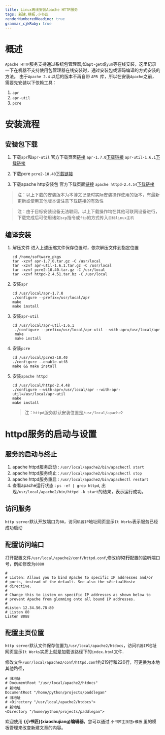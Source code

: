 ```yaml
---
title: Linux离线安装Apache HTTP服务
tags: 新建,模板,小书匠
renderNumberedHeading: true
grammar_cjkRuby: true
---
```

# 概述
`Apache HTTP`服务支持通过系统包管理器,如`apt-get`或`yum`等在线安装，这里记录一下在机器不支持使用包管理器在线安装时，通过安装包或源码编译的方式安装的方法。
由于`Apache 2.4` 以后的版本不再自带 `APR `库，所以在安装`Apache`之前，需要先安装以下依赖工具：
1. `apr`
2. `apr-util`
3. `pcre`

# 安装流程

## 安装包下载
1. 下载`apr`和`apr-util`
	官方下载页面[链接](https://apr.apache.org/download.cgi)
	`apr-1.7.0`[下载链接](https://dlcdn.apache.org//apr/apr-1.7.0.tar.gz)
	`apr-util-1.6.1`[下载链接](https://dlcdn.apache.org//apr/apr-util-1.6.1.tar.gz)
2. 下载pcre
	`pcre2-10.40`[下载链接](https://github.com/PCRE2Project/pcre2/releases/download/pcre2-10.40/pcre2-10.40.tar.gz)

3. 下载apache http安装包
    官方下载页面[链接](https://httpd.apache.org/download.cgi#apache24)
	`apache httpd-2.4.54`[下载链接](https://dlcdn.apache.org/httpd/httpd-2.4.54.tar.gz)

> 注：以上下载的安装版本为本博文记录时实际安装操作使用的版本，有最新更新或使用其他版本请注意下载链接的有效性

> 注：由于目标安装设备无法联网，以上下载操作均在其他可联网设备进行，下载完成后可使用诸如`scp`指令或`ftp`的方式传入`目标linux主机`

## 编译安装
1. 解压文件
	进入上述压缩文件保存位置时，依次解压文件到指定位置
	```
	cd /home/software_pkgs
	tar -xzvf apr-1.7.0.tar.gz -C /usr/local
	tar -xzvf apr-util-1.6.1.tar.gz -C /usr/local
	tar -xzvf pcre2-10.40.tar.gz -C /usr/local
	tar -xzvf httpd-2.4.51.tar.bz -C /usr/local
	```
2. 安装`apr`
	```
	cd /usr/local/apr-1.7.0
	./configure --prefix=/usr/local/apr
	make
	make install
	```
3. 安装`apr-util`
   ```
   cd /usr/local/apr-util-1.6.1
	./configure --prefix=/usr/local/apr-util --with-apr=/usr/local/apr
	make
	make install
   ```
 4. 安装`pcre`
	```
	cd /usr/local/pcre2-10.40
	./configure --enable-utf8  
	make && make install
	```
5. 安装`apache httpd`

	```
	cd /usr/local/httpd-2.4.48
	./configure --with-apr=/usr/local/apr --with-apr-util=/usr/local/apr-util
	make
	make install
	```
	>注：`httpd`服务默认安装位置是`/usr/local/apache2`

# httpd服务的启动与设置
## 服务的启动与终止
1. apache httpd服务启动 : `/usr/local/apache2/bin/apachectl start`
2. apache httpd服务终止 : `/usr/local/apache2/bin/apachectl stop` 
3. apache httpd服务重启 :  `/usr/local/apache2/bin/apachectl restart`
4. 查看apache运行状态  :  `ps -ef | grep httpd`, 出现`/usr/local/apache2/bin/httpd -k start`的结果，表示运行成功。

## 访问服务
`http server`默认开放端口为`80`，访问`机器IP`地址网页显示`It Works`表示服务已经成功启动

## 配置访问端口
打开配置文件`/usr/local/apache2/conf/httpd.conf`,修改约**52行**配置的监听端口号，例如修改为`8080`
```
#
# Listen: Allows you to bind Apache to specific IP addresses and/or
# ports, instead of the default. See also the <VirtualHost>
# directive.
#
# Change this to Listen on specific IP addresses as shown below to
# prevent Apache from glomming onto all bound IP addresses.
#
#Listen 12.34.56.78:80
# Listen 80
Listen 8088
```

## 配置主页位置
`http server`默认文件保存位置为`/usr/local/apache2/htdocs`，访问`机器IP`地址网页显示`It Works`实质上就是加载该路径下的`index.html`文件.

修改文件`/usr/local/apache2/conf/httpd.conf`约219行和220行，可更换为本地其他路径，
```
# 旧地址
# DocumentRoot "/usr/local/apache2/htdocs"
# 新地址
DocumentRoot "/home/python/projects/paddlegan"
# 旧地址
# <Directory "/usr/local/apache2/htdocs">
# 新地址
<Directory "/home/python/projects/paddlegan">
```


欢迎使用 **{小书匠}(xiaoshujiang)编辑器**，您可以通过 `小书匠主按钮>模板` 里的模板管理来改变新建文章的内容。